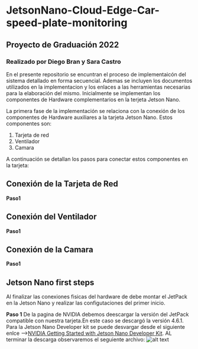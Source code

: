 # JetsonNano-Cloud-Edge-Car-speed-plate-monitoring
## Proyecto de Graduación 2022 
### Realizado por Diego Bran y Sara Castro 

En el presente repositorio se encuntran el proceso de implementaicón del sistema detallado en forma secuencial. Ademas se incluyen los documentos utilizados en la implementacion y los enlaces a las herramientas necesarias para la elaboración del mismo.
Inicialmente se implementan los componentes de Hardware complementarios en la terjeta Jetson Nano. 

La primera fase de la implementación se relaciona con la conexión de los componentes de Hardware auxiliares a la tarjeta Jetson Nano. Estos componentes son: 
1. Tarjeta de red 
2. Ventilador 
3. Camara

A continuación se detallan los pasos para conectar estos componentes en la tarjeta: 

**Conexión de la Tarjeta de Red**
---
**Paso1** 


**Conexión del Ventilador**
---
**Paso1** 

**Conexión de la Camara**
---
**Paso1** 


## Jetson Nano first steps
Al finalizar las conexiones fisicas del hardware de debe montar el JetPack en la Jetson Nano y realizar las configutaciones del primer inicio.   

**Paso 1**
De la pagina de NVIDIA debemos deescargar la versión del JetPack compatible con nuestra tarjeta.En este caso se descargó la versión 4.6.1. Para la Jetson Nano Developer kit se puede desvargar desde el siguiente enlce -->[NVIDIA Getting Started with Jetson Nano Developer Kit](https://developer.nvidia.com/embedded/learn/get-started-jetson-nano-devkit#write-mac). AL terminar la descarga observaremos el seguiente archivo:
![alt text](jetsonnanoiso.jpg)
